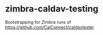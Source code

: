 # zimbra-caldav-testing
Bootstrapping for Zimbra runs of https://github.com/CalConnect/caldavtester
